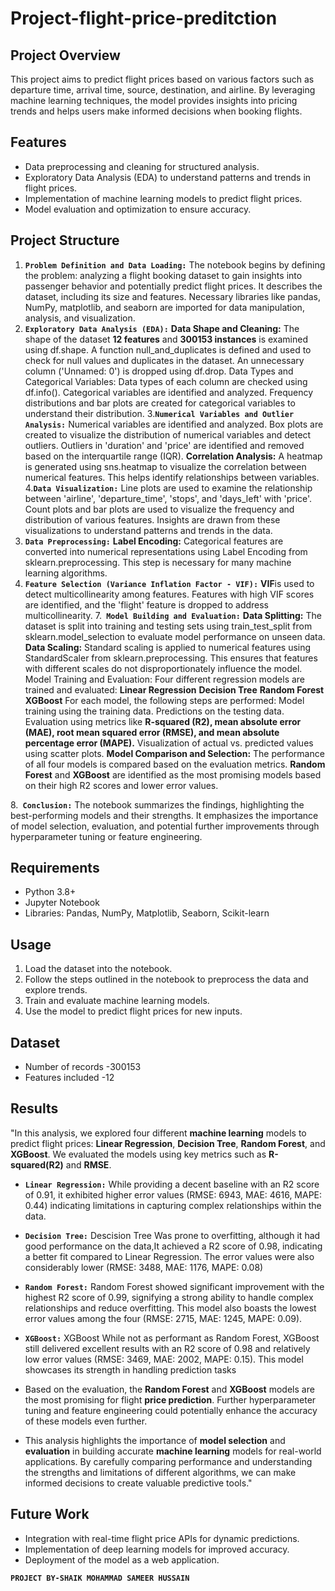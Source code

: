 # Project-flight-price-preditction

## Project Overview
This project aims to predict flight prices based on various factors such as departure time, arrival time, source, destination, and airline. By leveraging machine learning techniques, the model provides insights into pricing trends and helps users make informed decisions when booking flights.

## Features
- Data preprocessing and cleaning for structured analysis.
- Exploratory Data Analysis (EDA) to understand patterns and trends in flight prices.
- Implementation of machine learning models to predict flight prices.
- Model evaluation and optimization to ensure accuracy.

## Project Structure
1. **`Problem Definition and Data Loading:`**
The notebook begins by defining the problem: analyzing a flight booking dataset to gain insights into passenger behavior and potentially predict flight prices.
It describes the dataset, including its size and features.
Necessary libraries like pandas, NumPy, matplotlib, and seaborn are imported for data manipulation, analysis, and visualization.
2. **`Exploratory Data Analysis (EDA):`**
**Data Shape and Cleaning:**
The shape of the dataset **12 features** and **300153 instances** is examined using df.shape.
A function null_and_duplicates is defined and used to check for null values and duplicates in the dataset.
An unnecessary column ('Unnamed: 0') is dropped using df.drop.
Data Types and Categorical Variables:
Data types of each column are checked using df.info().
Categorical variables are identified and analyzed.
Frequency distributions and bar plots are created for categorical variables to understand their distribution.
3.**`Numerical Variables and Outlier Analysis:`**
Numerical variables are identified and analyzed.
Box plots are created to visualize the distribution of numerical variables and detect outliers.
Outliers in 'duration' and 'price' are identified and removed based on the interquartile range (IQR).
**Correlation Analysis:**
A heatmap is generated using sns.heatmap to visualize the correlation between numerical features. This helps identify relationships between variables.
4.**`Data Visualization:`**
Line plots are used to examine the relationship between 'airline', 'departure_time', 'stops', and 'days_left' with 'price'.
Count plots and bar plots are used to visualize the frequency and distribution of various features.
Insights are drawn from these visualizations to understand patterns and trends in the data.
 5. **`Data Preprocessing:`**
**Label Encoding:**
Categorical features are converted into numerical representations using Label Encoding from sklearn.preprocessing. This step is necessary for many machine learning algorithms.
 6. **`Feature Selection (Variance Inflation Factor - VIF):`**
**VIF**is used to detect multicollinearity among features.
Features with high VIF scores are identified, and the 'flight' feature is dropped to address multicollinearity.
 7.**` Model Building and Evaluation:`**
**Data Splitting:**
The dataset is split into training and testing sets using train_test_split from sklearn.model_selection to evaluate model performance on unseen data.
**Data Scaling:**
Standard scaling is applied to numerical features using StandardScaler from sklearn.preprocessing. This ensures that features with different scales do not disproportionately influence the model.
Model Training and Evaluation:
Four different regression models are trained and evaluated:
**Linear Regression**
**Decision Tree**
**Random Forest**
**XGBoost**
For each model, the following steps are performed:
Model training using the training data.
Predictions on the testing data.
Evaluation using metrics like **R-squared (R2), mean absolute error (MAE), root mean squared error (RMSE), and mean absolute percentage error (MAPE).**
Visualization of actual vs. predicted values using scatter plots.
**Model Comparison and Selection:**
The performance of all four models is compared based on the evaluation metrics.
**Random Forest** and **XGBoost** are identified as the most promising models based on their high R2 scores and lower error values.

8.**` Conclusion:`**
The notebook summarizes the findings, highlighting the best-performing models and their strengths.
It emphasizes the importance of model selection, evaluation, and potential further improvements through hyperparameter tuning or feature engineering.

## Requirements
- Python 3.8+
- Jupyter Notebook
- Libraries: Pandas, NumPy, Matplotlib, Seaborn, Scikit-learn

## Usage
1. Load the dataset into the notebook.
2. Follow the steps outlined in the notebook to preprocess the data and explore trends.
3. Train and evaluate machine learning models.
4. Use the model to predict flight prices for new inputs.

## Dataset
- Number of records -300153
- Features included -12

## Results
"In this analysis, we explored four different **machine learning** models to predict flight prices: **Linear Regression**, **Decision Tree**, **Random Forest**, and **XGBoost**. We evaluated the models using key metrics such as **R-squared(R2)** and **RMSE**.

- **`Linear Regression:`** While providing a decent baseline with an R2 score of 0.91, it exhibited higher error values (RMSE: 6943, MAE: 4616, MAPE: 0.44) indicating limitations in capturing complex relationships within the data.
- **`Decision Tree:`** Descision Tree Was prone to overfitting, although it had good performance on the data,It achieved a R2 score of 0.98, indicating a better fit compared to Linear Regression. The error values were also considerably lower (RMSE: 3488, MAE: 1176, MAPE: 0.08)
- **`Random Forest:`** Random Forest showed significant improvement with the highest R2 score of 0.99, signifying a strong ability to handle complex relationships and reduce overfitting. This model also boasts the lowest error values among the four (RMSE: 2715, MAE: 1245, MAPE: 0.09).
- **`XGBoost:`** XGBoost While not as performant as Random Forest, XGBoost still delivered excellent results with an R2 score of 0.98 and relatively low error values (RMSE: 3469, MAE: 2002, MAPE: 0.15). This model showcases its strength in handling prediction tasks

- Based on the evaluation, the **Random Forest** and **XGBoost** models are the most promising for flight **price prediction**. Further hyperparameter tuning and feature engineering could potentially enhance the accuracy of these models even further.

- This analysis highlights the importance of **model selection** and **evaluation** in building accurate **machine learning** models for real-world applications. By carefully comparing performance and understanding the strengths and limitations of different algorithms, we can make informed decisions to create valuable predictive tools."

## Future Work
- Integration with real-time flight price APIs for dynamic predictions.
- Implementation of deep learning models for improved accuracy.
- Deployment of the model as a web application.

**`PROJECT BY-SHAIK MOHAMMAD SAMEER HUSSAIN`**

